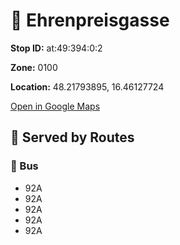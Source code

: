 # 🚉 Ehrenpreisgasse


**Stop ID:** at:49:394:0:2

**Zone:** 0100

**Location:** 48.21793895, 16.46127724

[Open in Google Maps](https://www.google.com/maps?q=48.21793895,16.46127724)

## 🚆 Served by Routes

### 🚌 Bus
- 92A
- 92A
- 92A
- 92A
- 92A